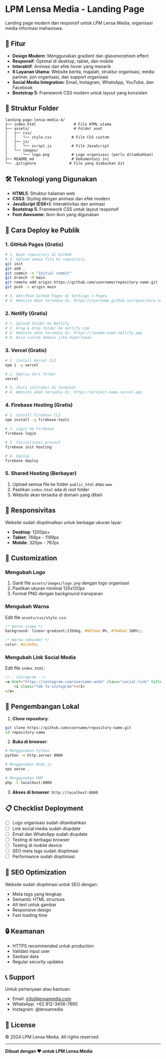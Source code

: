 # LPM Lensa Media - Landing Page

Landing page modern dan responsif untuk LPM Lensa Media, organisasi media informasi mahasiswa.

## 🚀 Fitur

- **Design Modern**: Menggunakan gradient dan glassmorphism effect
- **Responsif**: Optimal di desktop, tablet, dan mobile
- **Interaktif**: Animasi dan efek hover yang menarik
- **6 Layanan Utama**: Website berita, majalah, struktur organisasi, media partner, join organisasi, dan support organisasi
- **Social Media Integration**: Email, Instagram, WhatsApp, YouTube, dan Facebook
- **Bootstrap 5**: Framework CSS modern untuk layout yang konsisten

## 📁 Struktur Folder

```
landing-page-lensa-media-4/
├── index.html                 # File HTML utama
├── assets/                    # Folder aset
│   ├── css/
│   │   └── style.css         # File CSS custom
│   ├── js/
│   │   └── script.js         # File JavaScript
│   └── images/
│       └── logo.png          # Logo organisasi (perlu ditambahkan)
├── README.md                 # Dokumentasi ini
└── .gitignore               # File yang diabaikan Git
```

## 🛠️ Teknologi yang Digunakan

- **HTML5**: Struktur halaman web
- **CSS3**: Styling dengan animasi dan efek modern
- **JavaScript (ES6+)**: Interaktivitas dan animasi
- **Bootstrap 5**: Framework CSS untuk layout responsif
- **Font Awesome**: Ikon-ikon yang digunakan

## 🚀 Cara Deploy ke Publik

### 1. GitHub Pages (Gratis)

```bash
# 1. Buat repository di GitHub
# 2. Upload semua file ke repository
git init
git add .
git commit -m "Initial commit"
git branch -M main
git remote add origin https://github.com/username/repository-name.git
git push -u origin main

# 3. Aktifkan GitHub Pages di Settings > Pages
# 4. Website akan tersedia di: https://username.github.io/repository-name
```

### 2. Netlify (Gratis)

```bash
# 1. Upload folder ke Netlify
# 2. Drag & drop folder ke netlify.com
# 3. Website akan tersedia di: https://random-name.netlify.app
# 4. Bisa custom domain jika diperlukan
```

### 3. Vercel (Gratis)

```bash
# 1. Install Vercel CLI
npm i -g vercel

# 2. Deploy dari folder
vercel

# 3. Ikuti instruksi di terminal
# 4. Website akan tersedia di: https://project-name.vercel.app
```

### 4. Firebase Hosting (Gratis)

```bash
# 1. Install Firebase CLI
npm install -g firebase-tools

# 2. Login ke Firebase
firebase login

# 3. Inisialisasi project
firebase init hosting

# 4. Deploy
firebase deploy
```

### 5. Shared Hosting (Berbayar)

1. Upload semua file ke folder `public_html` atau `www`
2. Pastikan `index.html` ada di root folder
3. Website akan tersedia di domain yang dibeli

## 📱 Responsivitas

Website sudah dioptimalkan untuk berbagai ukuran layar:

- **Desktop**: 1200px+
- **Tablet**: 768px - 1199px
- **Mobile**: 320px - 767px

## 🎨 Customization

### Mengubah Logo
1. Ganti file `assets/images/logo.png` dengan logo organisasi
2. Pastikan ukuran minimal 120x120px
3. Format PNG dengan background transparan

### Mengubah Warna
Edit file `assets/css/style.css`:
```css
/* Warna utama */
background: linear-gradient(135deg, #667eea 0%, #764ba2 100%);

/* Warna sekunder */
color: #2c3e50;
```

### Mengubah Link Social Media
Edit file `index.html`:
```html
<!-- Instagram -->
<a href="https://instagram.com/username-anda" class="social-link" title="Instagram" target="_blank">
    <i class="fab fa-instagram"></i>
</a>
```

## 🔧 Pengembangan Lokal

1. **Clone repository**:
```bash
git clone https://github.com/username/repository-name.git
cd repository-name
```

2. **Buka di browser**:
```bash
# Menggunakan Python
python -m http.server 8000

# Menggunakan Node.js
npx serve .

# Menggunakan PHP
php -S localhost:8000
```

3. **Akses di browser**: `http://localhost:8000`

## 📋 Checklist Deployment

- [ ] Logo organisasi sudah ditambahkan
- [ ] Link social media sudah diupdate
- [ ] Email dan WhatsApp sudah diupdate
- [ ] Testing di berbagai browser
- [ ] Testing di mobile device
- [ ] SEO meta tags sudah dioptimasi
- [ ] Performance sudah dioptimasi

## 🎯 SEO Optimization

Website sudah dioptimasi untuk SEO dengan:

- Meta tags yang lengkap
- Semantic HTML structure
- Alt text untuk gambar
- Responsive design
- Fast loading time

## 🔒 Keamanan

- HTTPS recommended untuk production
- Validasi input user
- Sanitasi data
- Regular security updates

## 📞 Support

Untuk pertanyaan atau bantuan:
- Email: info@lensamedia.com
- WhatsApp: +62 812-3456-7890
- Instagram: @lensamedia

## 📄 License

© 2024 LPM Lensa Media. All rights reserved.

---

**Dibuat dengan ❤️ untuk LPM Lensa Media**
